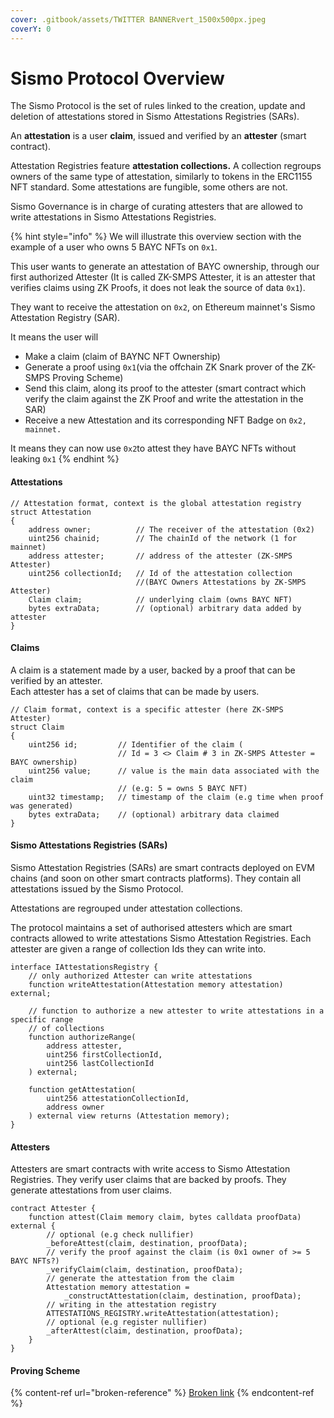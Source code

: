 ```yaml
---
cover: .gitbook/assets/TWITTER BANNERvert_1500x500px.jpeg
coverY: 0
---
```


# Sismo Protocol Overview

The Sismo Protocol is the set of rules linked to the creation, update and deletion of attestations stored in Sismo Attestations Registries (SARs).

An **attestation** is a user **claim**, issued and verified by an **attester** (smart contract).

Attestation Registries feature **attestation collections.** A collection regroups owners of the same type of attestation, similarly to tokens in the ERC1155 NFT standard. Some attestations are fungible, some others are not.

Sismo Governance is in charge of curating attesters that are allowed to write attestations in Sismo Attestations Registries.

{% hint style="info" %}
We will illustrate this overview section with the example of a user who owns 5 BAYC NFTs on `0x1`.&#x20;

This user wants to generate an attestation of BAYC ownership, through our first authorized Attester (It is called ZK-SMPS Attester, it is an attester that verifies claims using ZK Proofs, it does not leak the source of data `0x1`).&#x20;

They want to receive the attestation on `0x2`, on Ethereum mainnet's Sismo Attestation Registry (SAR).

It means the user will&#x20;

* Make a claim (claim of BAYNC NFT Ownership)
* Generate a proof using `0x1`(via the offchain ZK Snark prover of the ZK-SMPS Proving Scheme)
* Send this claim, along its proof to the attester (smart contract which verify the claim against the ZK Proof and write the attestation in the SAR)
* Receive a new Attestation and its corresponding NFT Badge on `0x2, mainnet.`

It means they can now use `0x2`to attest they have BAYC NFTs without leaking `0x1`
{% endhint %}

#### Attestations

```solidity
// Attestation format, context is the global attestation registry
struct Attestation
{
    address owner;          // The receiver of the attestation (0x2)
    uint256 chainid;        // The chainId of the network (1 for mainnet)
    address attester;       // address of the attester (ZK-SMPS Attester)
    uint256 collectionId;   // Id of the attestation collection 
                            //(BAYC Owners Attestations by ZK-SMPS Attester)
    Claim claim;            // underlying claim (owns BAYC NFT)
    bytes extraData;        // (optional) arbitrary data added by attester
}

```

#### Claims

A claim is a statement made by a user, backed by a proof that can be verified by an attester. \
Each attester has a set of claims that can be made by users.

```solidity
// Claim format, context is a specific attester (here ZK-SMPS Attester)
struct Claim 
{
    uint256 id;         // Identifier of the claim (
                        // Id = 3 <> Claim # 3 in ZK-SMPS Attester = BAYC ownership)
    uint256 value;      // value is the main data associated with the claim
                        // (e.g: 5 = owns 5 BAYC NFT)
    uint32 timestamp;   // timestamp of the claim (e.g time when proof was generated)
    bytes extraData;    // (optional) arbitrary data claimed
}
```

#### Sismo Attestations Registries (SARs)

Sismo Attestation Registries (SARs) are smart contracts deployed on EVM chains (and soon on other smart contracts platforms). They contain all attestations issued by the Sismo Protocol.

Attestations are regrouped under attestation collections.&#x20;

The protocol maintains a set of authorised attesters which are smart contracts allowed to write attestations Sismo Attestation Registries. Each attester are given a range of collection Ids they can write into.

```solidity
interface IAttestationsRegistry {
    // only authorized Attester can write attestations
    function writeAttestation(Attestation memory attestation) external;
    
    // function to authorize a new attester to write attestations in a specific range
    // of collections
    function authorizeRange(
        address attester,
        uint256 firstCollectionId,
        uint256 lastCollectionId
    ) external;
    
    function getAttestation(
        uint256 attestationCollectionId,
        address owner
    ) external view returns (Attestation memory);
}
```

#### Attesters

Attesters are smart contracts with write access to Sismo Attestation Registries. They verify user claims that are backed by proofs. They generate attestations from user claims.

```solidity
contract Attester {
    function attest(Claim memory claim, bytes calldata proofData) external {
        // optional (e.g check nullifier)
        _beforeAttest(claim, destination, proofData);
        // verify the proof against the claim (is 0x1 owner of >= 5 BAYC NFTs?)
        _verifyClaim(claim, destination, proofData);
        // generate the attestation from the claim
        Attestation memory attestation = 
            _constructAttestation(claim, destination, proofData);
        // writing in the attestation registry
        ATTESTATIONS_REGISTRY.writeAttestation(attestation);
        // optional (e.g register nullifier)
        _afterAttest(claim, destination, proofData);
    }
}
```

#### Proving Scheme



{% content-ref url="broken-reference" %}
[Broken link](broken-reference)
{% endcontent-ref %}
